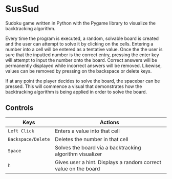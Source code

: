 # SusSud
Sudoku game written in Python with the Pygame library 
to visualize the backtracking algorithm. 

Every time the program is executed, a random, solvable board is created
and the user can attempt to solve it by clicking on the cells.
Entering a number into a cell will be entered as a tentative value. 
Once the the user is sure that the inputted number is the correct entry, pressing the
enter key will attempt to input the number onto the board. Correct
answers will be permanently displayed while incorrect answers will be removed. Likewise,
values can be removed by pressing on the backspace or delete keys.

If at any point the player decides to solve the board, the spacebar can be pressed.
This will commence a visual that demonstrates how the backtracking algorithm
is being applied in order to solve the board.

## Controls
| Keys              | Actions                                                        |
|-------------------|----------------------------------------------------------------|
| `Left Click`      |Enters a value into that cell                                   |
| `Backspace/Delete`| Deletes the number in that cell                                |
| `Space`           | Solves the board via a backtracking algorithm visualizer       |
| `h`               | Gives user a hint. Displays a random correct value on the board|



